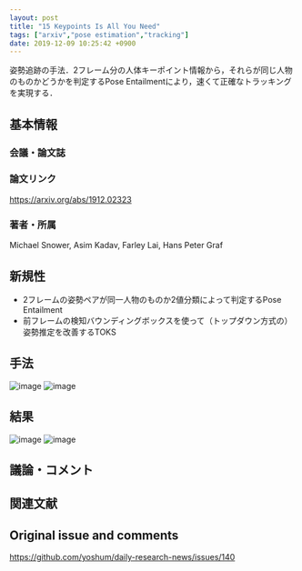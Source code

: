 ```yaml
---
layout: post
title: "15 Keypoints Is All You Need"
tags: ["arxiv","pose estimation","tracking"]
date: 2019-12-09 10:25:42 +0900
---
```


姿勢追跡の手法．2フレーム分の人体キーポイント情報から，それらが同じ人物のものかどうかを判定するPose Entailmentにより，速くて正確なトラッキングを実現する．

## 基本情報
### 会議・論文誌

### 論文リンク
https://arxiv.org/abs/1912.02323

### 著者・所属
Michael Snower, Asim Kadav, Farley Lai, Hans Peter Graf

## 新規性

- 2フレームの姿勢ペアが同一人物のものか2値分類によって判定するPose Entailment
- 前フレームの検知バウンディングボックスを使って（トップダウン方式の）姿勢推定を改善するTOKS

## 手法
![image](https://user-images.githubusercontent.com/17794644/70399827-9496fc80-1a6a-11ea-8f06-46d1b803462f.png)
![image](https://user-images.githubusercontent.com/17794644/70400038-c8beed00-1a6b-11ea-94b9-2ef6b1913b90.png)

## 結果
![image](https://user-images.githubusercontent.com/17794644/70400045-de341700-1a6b-11ea-9025-cb3e83ab2a3a.png)
![image](https://user-images.githubusercontent.com/17794644/70400050-eb510600-1a6b-11ea-980e-d3eec0f11724.png)


## 議論・コメント

## 関連文献


## Original issue and comments

https://github.com/yoshum/daily-research-news/issues/140
